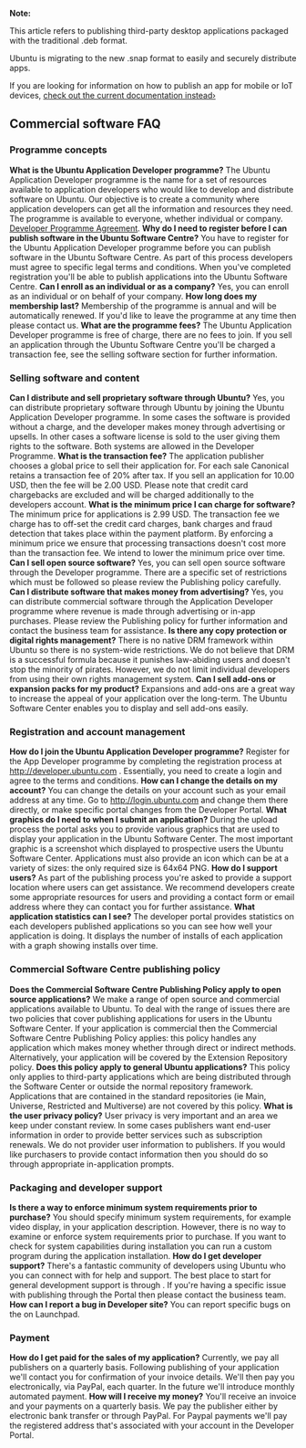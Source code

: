 





**Note:**

This article refers to publishing third-party desktop applications packaged
with the traditional .deb format.

Ubuntu is migrating to the new .snap format to easily and securely distribute
apps.

If you are looking for information on how to publish an app for mobile or IoT
devices, [check out the current documentation instead›](https://developer.ubuntu.com/en/publish)

## Commercial software FAQ

### Programme concepts

**What is the Ubuntu Application Developer programme?**
    The Ubuntu Application Developer programme is the name for a set of resources available to application developers who would like to develop and distribute software on Ubuntu. Our objective is to create a community where application developers can get all the information and resources they need. The programme is available to everyone, whether individual or company. [Developer Programme Agreement](https://myapps.developer.ubuntu.com/dev/tos/).
**Why do I need to register before I can publish software in the Ubuntu Software Centre?**
    You have to register for the Ubuntu Application Developer programme before you can publish software in the Ubuntu Software Centre. As part of this process developers must agree to specific legal terms and conditions. When you've completed registration you'll be able to publish applications into the Ubuntu Software Centre.
**Can I enroll as an individual or as a company?**
    Yes, you can enroll as an individual or on behalf of your company.
**How long does my membership last?**
    Membership of the programme is annual and will be automatically renewed. If you'd like to leave the programme at any time then please contact us.
**What are the programme fees?**
    The Ubuntu Application Developer programme is free of charge, there are no fees to join. If you sell an application through the Ubuntu Software Centre you'll be charged a transaction fee, see the selling software section for further information.

### Selling software and content

**Can I distribute and sell proprietary software through Ubuntu?**
    Yes, you can distribute proprietary software through Ubuntu by joining the Ubuntu Application Developer programme. In some cases the software is provided without a charge, and the developer makes money through advertising or upsells. In other cases a software license is sold to the user giving them rights to the software. Both systems are allowed in the Developer Programme.
**What is the transaction fee?**
    The application publisher chooses a global price to sell their application for. For each sale Canonical retains a transaction fee of 20% after tax. If you sell an application for 10.00 USD, then the fee will be 2.00 USD. Please note that credit card chargebacks are excluded and will be charged additionally to the developers account.
**What is the minimum price I can charge for software?**
    The minimum price for applications is 2.99 USD. The transaction fee we charge has to off-set the credit card charges, bank charges and fraud detection that takes place within the payment platform. By enforcing a minimum price we ensure that processing transactions doesn't cost more than the transaction fee. We intend to lower the minimum price over time.
**Can I sell open source software?**
    Yes, you can sell open source software through the Developer programme. There are a specific set of restrictions which must be followed so please review the Publishing policy carefully.
**Can I distribute software that makes money from advertising?**
    Yes, you can distribute commercial software through the Application Developer programme where revenue is made through advertising or in-app purchases. Please review the Publishing policy for further information and contact the business team for assistance.
**Is there any copy protection or digital rights management?**
    There is no native DRM framework within Ubuntu so there is no system-wide restrictions. We do not believe that DRM is a successful formula because it punishes law-abiding users and doesn't stop the minority of pirates. However, we do not limit individual developers from using their own rights management system.
**Can I sell add-ons or expansion packs for my product?**
    Expansions and add-ons are a great way to increase the appeal of your application over the long-term. The Ubuntu Software Center enables you to display and sell add-ons easily.

### Registration and account management

**How do I join the Ubuntu Application Developer programme?**
    Register for the App Developer programme by completing the registration process at http://developer.ubuntu.com . Essentially, you need to create a login and agree to the terms and conditions.
**How can I change the details on my account?**
    You can change the details on your account such as your email address at any time. Go to http://login.ubuntu.com and change them there directly, or make specific portal changes from the Developer Portal.
**What graphics do I need to when I submit an application?**
    During the upload process the portal asks you to provide various graphics that are used to display your application in the Ubuntu Software Center. The most important graphic is a screenshot which displayed to prospective users the Ubuntu Software Center. Applications must also provide an icon which can be at a variety of sizes: the only required size is 64x64 PNG.
**How do I support users?**
    As part of the publishing process you're asked to provide a support location where users can get assistance. We recommend developers create some appropriate resources for users and providing a contact form or email address where they can contact you for further assistance.
**What application statistics can I see?**
    The developer portal provides statistics on each developers published applications so you can see how well your application is doing. It displays the number of installs of each application with a graph showing installs over time.

### Commercial Software Centre publishing policy

**Does the Commercial Software Centre Publishing Policy apply to open source applications?**
    We make a range of open source and commercial applications available to Ubuntu. To deal with the range of issues there are two policies that cover publishing applications for users in the Ubuntu Software Center. If your application is commercial then the Commercial Software Centre Publishing Policy applies: this policy handles any application which makes money whether through direct or indirect methods. Alternatively, your application will be covered by the Extension Repository policy.
**Does this policy apply to general Ubuntu applications?**
    This policy only applies to third-party applications which are being distributed through the Software Center or outside the normal repository framework. Applications that are contained in the standard repositories (ie Main, Universe, Restricted and Multiverse) are not covered by this policy.
**What is the user privacy policy?**
    User privacy is very important and an area we keep under constant review. In some cases publishers want end-user information in order to provide better services such as subscription renewals. We do not provider user information to publishers. If you would like purchasers to provide contact information then you should do so through appropriate in-application prompts.

### Packaging and developer support

**Is there a way to enforce minimum system requirements prior to purchase?**
    You should specify minimum system requirements, for example video display, in your application description. However, there is no way to examine or enforce system requirements prior to purchase. If you want to check for system capabilities during installation you can run a custom program during the application installation.
**How do I get developer support?**
    There's a fantastic community of developers using Ubuntu who you can connect with for help and support. The best place to start for general development support is through . If you're having a specific issue with publishing through the Portal then please contact the business team.
**How can I report a bug in Developer site?**
    You can report specific bugs on the on Launchpad.

### Payment

**How do I get paid for the sales of my application?**
    Currently, we pay all publishers on a quarterly basis. Following publishing of your application we'll contact you for confirmation of your invoice details. We'll then pay you electronically, via PayPal, each quarter. In the future we'll introduce monthly automated payment.
**How will I receive my money?**
    You'll receive an invoice and your payments on a quarterly basis. We pay the publisher either by electronic bank transfer or through PayPal. For Paypal payments we'll pay the registered address that's associated with your account in the Developer Portal.





